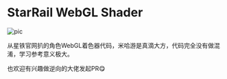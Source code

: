 # StarRail WebGL Shader

![pic](./pic.png)

从星铁官网扒的角色WebGL着色器代码，米哈游是真滴大方，代码完全没有做混淆，学习参考意义极大。

也欢迎有兴趣做逆向的大佬发起PR😋
